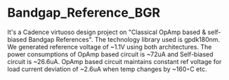 # Bandgap_Reference_BGR
It's a Cadence virtuoso design project on  "Classical OpAmp based & self-biased Bandgap References".
The technology library used is gpdk180nm.
We generated reference voltage of ~1.1V using both architectures.
The power consumptions of OpAmp based circuit is ~72uA and Self-biased circuit is ~26.6uA.
OpAmp based circuit maintains constant ref voltage for load current deviation of ~2.6uA when temp changes by ~160◦C etc.
